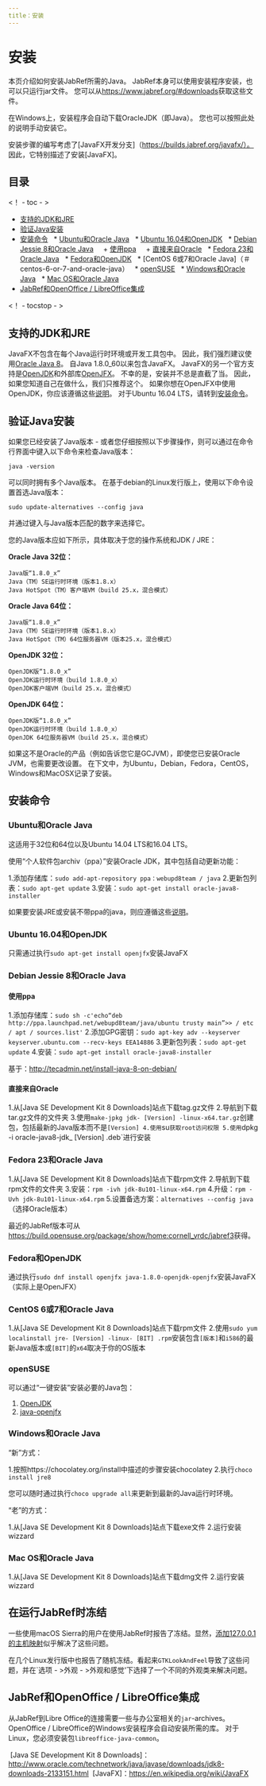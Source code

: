 ```yaml
---
title：安装
---
```

# 安装

本页介绍如何安装JabRef所需的Java。
JabRef本身可以使用安装程序安装，也可以只运行jar文件。
您可以从<https://www.jabref.org/#downloads>获取这些文件。

在Windows上，安装程序会自动下载OracleJDK（即Java）。
您也可以按照此处的说明手动安装它。

安装步骤的编写考虑了[JavaFX开发分支]（https://builds.jabref.org/javafx/）。
因此，它特别描述了安装[JavaFX]。

## 目录

<！ - toc - >

- [支持的JDK和JRE](＃supported-jdks-and-jres)
- [验证Java安装](＃verify-java-installation)
- [安装命令](#instalming-commands)
  * [Ubuntu和Oracle Java](＃ubuntu-and-oracle-java)
  * [Ubuntu 16.04和OpenJDK](＃ubuntu-1604-and-openjdk)
  * [Debian Jessie 8和Oracle Java](＃debian-jessie-8-and-oracle-java)
    + [使用ppa](＃using-the-ppa)
    + [直接来自Oracle](＃direct-from-oracle)
  * [Fedora 23和Oracle Java](＃fedora-23-and-oracle-java)
  * [Fedora和OpenJDK](＃fedora-and-openjdk)
  * [CentOS 6或7和Oracle Java]（＃centos-6-or-7-and-oracle-java）
  * [openSUSE](＃opensuse)
  * [Windows和Oracle Java](＃windows-and-oracle-java)
  * [Mac OS和Oracle Java](＃mac-os-and-oracle-java)
- [JabRef和OpenOffice / LibreOffice集成](＃jabref-and-openofficelibreoffice-integration)

<！ - tocstop - >

## 支持的JDK和JRE

JavaFX不包含在每个Java运行时环境或开发工具包中。
因此，我们强烈建议使用[Oracle Java 8](http://www.oracle.com/technetwork/java/javase/downloads/index.html)。
自Java 1.8.0_60以来包含JavaFX。
JavaFX的另一个官方支持是[OpenJDK](http://openjdk.java.net/install/index.html)和外部库[OpenJFX](http://packages.ubuntu.com/wily/openjfx-source )。
不幸的是，安装并不总是直截了当。
因此，如果您知道自己在做什么，我们只推荐这个。
如果你想在OpenJFX中使用OpenJDK，你应该遵循这些[说明](https://wiki.openjdk.java.net/display/OpenJFX/Building+OpenJFX)。
对于Ubuntu 16.04 LTS，请转到[安装命令](＃ubuntu-openjdk-16-04)。


## 验证Java安装

如果您已经安装了Java版本 - 或者您仔细按照以下步骤操作，则可以通过在命令行界面中键入以下命令来检查Java版本：

`java -version`

可以同时拥有多个Java版本。
在基于debian的Linux发行版上，使用以下命令设置首选Java版本：

`sudo update-alternatives --config java`

并通过键入与Java版本匹配的数字来选择它。

您的Java版本应如下所示，具体取决于您的操作系统和JDK / JRE：

**Oracle Java 32位：**

```
Java版“1.8.0_x”
Java（TM）SE运行时环境（版本1.8.x）
Java HotSpot（TM）客户端VM（build 25.x，混合模式）
```


**Oracle Java 64位：**

```
Java版“1.8.0_x”
Java（TM）SE运行时环境（版本1.8.x）
Java HotSpot（TM）64位服务器VM（版本25.x，混合模式）
```


**OpenJDK 32位：**

```
OpenJDK版“1.8.0_x”
OpenJDK运行时环境（build 1.8.0_x）
OpenJDK客户端VM（build 25.x，混合模式）
```


**OpenJDK 64位：**

```
OpenJDK版“1.8.0_x”
OpenJDK运行时环境（build 1.8.0_x）
OpenJDK 64位服务器VM（build 25.x，混合模式）
```

如果这不是Oracle的产品（例如告诉您它是GCJVM），即使您已安装Oracle JVM，也需要更改设置。
在下文中，为Ubuntu，Debian，Fedora，CentOS，Windows和MacOSX记录了安装。


## 安装命令

### Ubuntu和Oracle Java

这适用于32位和64位以及Ubuntu 14.04 LTS和16.04 LTS。

使用“个人软件包archiv（ppa）”安装Oracle JDK，其中包括自动更新功能：

1.添加存储库：`sudo add-apt-repository ppa：webupd8team / java`
2.更新包列表：`sudo apt-get update`
3.安装：`sudo apt-get install oracle-java8-installer`

如果要安装JRE或安装不带ppa的java，则应遵循这些[说明](https://help.ubuntu.com/community/Java)。

### Ubuntu 16.04和OpenJDK

只需通过执行`sudo apt-get install openjfx`安装JavaFX


### Debian Jessie 8和Oracle Java

#### 使用ppa

1.添加存储库：`sudo sh -c'echo“deb http://ppa.launchpad.net/webupd8team/java/ubuntu trusty main”>> / etc / apt / sources.list'`
2.添加GPG密钥：`sudo apt-key adv --keyserver keyserver.ubuntu.com --recv-keys EEA14886`
3.更新包列表：`sudo apt-get update`
4.安装：`sudo apt-get install oracle-java8-installer`

基于：<http://tecadmin.net/install-java-8-on-debian/>

#### 直接来自Oracle

1.从[Java SE Development Kit 8 Downloads]站点下载tag.gz文件
2.导航到下载tar.gz文件的文件夹
3.使用`make-jpkg jdk- [Version] -linux-x64.tar.gz`创建包，包括最新的Java版本而不是`[Version]
4.使用`su`获取root访问权限
5.使用`dpkg -i oracle-java8-jdk_ [Version] .deb`进行安装


### Fedora 23和Oracle Java

1.从[Java SE Development Kit 8 Downloads]站点下载rpm文件
2.导航到下载rpm文件的文件夹
3.安装：`rpm -ivh jdk-8u101-linux-x64.rpm`
4.升级：`rpm -Uvh jdk-8u101-linux-x64.rpm`
5.设置备选方案：`alternatives --config java`（选择Oracle版本）

最近的JabRef版本可从<https://build.opensuse.org/package/show/home:cornell_vrdc/jabref3>获得。

### Fedora和OpenJDK

通过执行`sudo dnf install openjfx java-1.8.0-openjdk-openjfx`安装JavaFX（实际上是OpenJFX）

### CentOS 6或7和Oracle Java

1.从[Java SE Development Kit 8 Downloads]站点下载rpm文件
2.使用`sudo yum localinstall jre- [Version] -linux- [BIT] .rpm`安装包含`[版本]`和`i586`的最新Java版本或`[BIT]`的`x64`取决于你的OS版本

### openSUSE

可以通过“一键安装”安装必要的Java包：

1. [OpenJDK](https://software.opensuse.org/package/java-1_8_0-openjdk)
2. [java-openjfx](https://software.opensuse.org/package/java-openjfx?search_term=openjfx)

### Windows和Oracle Java

“新”方式：

1.按照https://chocolatey.org/install中描述的步骤安装chocolatey
2.执行`choco install jre8`

您可以随时通过执行`choco upgrade all`来更新到最新的Java运行时环境。

“老”的方式：

1.从[Java SE Development Kit 8 Downloads]站点下载exe文件
2.运行安装wizzard


### Mac OS和Oracle Java

1.从[Java SE Development Kit 8 Downloads]站点下载dmg文件
2.运行安装wizzard

## 在运行JabRef时冻结

一些使用macOS Sierra的用户在使用JabRef时报告了冻结。显然，[添加127.0.0.1的主机映射](https://dzone.com/articles/macos-sierra-problems-with-javanetinetaddress-getl)似乎解决了这些问题。

在几个Linux发行版中也报告了随机冻结。看起来`GTKLookAndFeel`导致了这些问题，并在`选项 - >外观 - >外观和感觉'下选择了一个不同的外观类来解决问题。

## JabRef和OpenOffice / LibreOffice集成

从JabRef到Libre Office的连接需要一些与办公室相关的`jar`-archives。
OpenOffice / LibreOffice的Windows安装程序会自动安装所需的库。
对于Linux，您必须安装包`libreoffice-java-common`。

 [Java SE Development Kit 8 Downloads]：http://www.oracle.com/technetwork/java/javase/downloads/jdk8-downloads-2133151.html
 [JavaFX]：https://en.wikipedia.org/wiki/JavaFX
